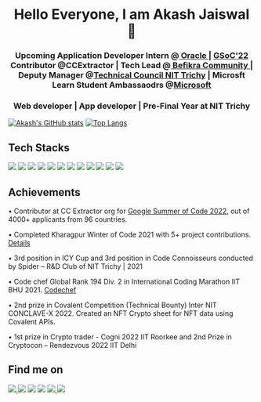 <p align="center">
</p>
<h1 align="center">Hello Everyone, I am Akash Jaiswal 👋
  <h3 align="center"> Upcoming Application Developer Intern @<a href="https://github.com/oracle"> Oracle </a> | <a href="https://summerofcode.withgoogle.com/programs/2022/projects/Sg34Qe09">GSoC'22 </a> Contributor @CCExtractor | Tech Lead @<a href="https://www.linkedin.com/company/befikracommunity"> Befikra Community </a> | Deputy Manager @<a href="https://www.linkedin.com/company/technical-council-nit-trichy/">Technical Council NIT Trichy</a> | Microsft Learn Student Ambassaodrs @<a href="https://www.microsoft.com">Microsoft</a></h3>
  <h3 align="center">Web developer | App developer | Pre-Final Year at NIT Trichy </h3>


[![Akash's GitHub stats](https://github-readme-stats.vercel.app/api?username=jaiakash&count_private=true&show_icons=true&theme=radical)](https://github.com/anuraghazra/github-readme-stats)   [![Top Langs](https://github-readme-stats.vercel.app/api/top-langs/?username=jaiakash&layout=compact&show_icons=true&theme=radical)](https://github.com/anuraghazra/github-readme-stats)

## Tech Stacks

<p>
<img src="https://img.shields.io/badge/C%2B%2B-00599C?style=for-the-badge&logo=c%2B%2B&logoColor=white">
<img src="https://img.shields.io/badge/C-A8B9CC?style=for-the-badge&logo=c&logoColor=white">
<img src="https://img.shields.io/badge/Python-3776AB?style=for-the-badge&logo=python&logoColor=white">
<img src="https://img.shields.io/badge/Javascript-F7DF1E?style=for-the-badge&logo=javascript&logoColor=white">
<img src="https://img.shields.io/badge/HTML5-E34F26?style=for-the-badge&logo=html5&logoColor=white">
<img src="https://img.shields.io/badge/CSS3-1572B6?style=for-the-badge&logo=css3&logoColor=white">
<img src="https://img.shields.io/badge/Node.js-339933?style=for-the-badge&logo=node.js&logoColor=white">
<img src="https://img.shields.io/badge/MongoDB-47A248?style=for-the-badge&logo=mongodb&logoColor=white">
<img src="https://img.shields.io/badge/Bash-4EAA25?style=for-the-badge&logo=gnubash&logoColor=white">
<img src="https://img.shields.io/badge/Docker-2496ED?style=for-the-badge&logo=docker&logoColor=white">
<img src="https://img.shields.io/badge/React-61DAFB?style=for-the-badge&logo=react&logoColor=white">
<img src="https://img.shields.io/badge/Flutter-02569B?style=for-the-badge&logo=flutter&logoColor=white">
</p>
  
## Achievements
  
• Contributor at CC Extractor org for [Google Summer of Code 2022](https://summerofcode.withgoogle.com/programs/2022/projects/Sg34Qe09), out of 4000+ applicants from 96 countries.
  
• Completed Kharagpur Winter of Code 2021 with 5+ project contributions. [Details](https://kwoc21.kossiitkgp.org/stats/student/jaiakash)
  
• 3rd position in ICY Cup and 3rd position in Code Connoisseurs conducted by Spider – R&D Club of NIT
Trichy | 2021
  
• Code chef Global Rank 194 Div. 2 in International Coding Marathon IIT BHU 2021. [Codechef](https://www.codechef.com/rankings/ICM2021B?itemsPerPage=100&order=asc&page=1&search=akashjaiswal03&sortBy=rank)
  
• 2nd prize in Covalent Competition (Technical Bounty) Inter NIT CONCLAVE-X 2022. Created an NFT
Crypto sheet for NFT data using Covalent APIs.
  
• 1st prize in Crypto trader - Cogni 2022 IIT Roorkee and 2nd Prize in Cryptocon – Rendezvous 2022 IIT
Delhi
  
## Find me on

<p>
<a href="mailto:akashjaiswal3846@gmail.com"><img src="https://img.shields.io/badge/Gmail-D14836?style=for-the-badge&logo=gmail&logoColor=white"</a>
<a href="https://www.linkedin.com/in/akashjaiswal03/"><img src="https://img.shields.io/badge/LinkedIn-0077B5?style=for-the-badge&logo=linkedin&logoColor=white"></a>
<a href="https://forum.xda-developers.com/m/akashjaiswal03.8802760/"><img src="https://img.shields.io/badge/XDA-Developers-F59812?style=for-the-badge&logo=xda-developers&logoColor=white"></a>
<a href="http://facebook.com/AkashJaiswal03"><img src="https://img.shields.io/badge/Facebook-1877F2?style=for-the-badge&logo=facebook&logoColor=white"></a>
<a href="https://www.instagram.com/a_kashhhhhh_"><img src="https://img.shields.io/badge/Instagram-E4405F?style=for-the-badge&logo=instagram&logoColor=white"</a>
<a href="https://www.quora.com/profile/Akash-Jaiswal-116"><img src="https://img.shields.io/badge/Quora-%23B92B27.svg?&style=for-the-badge&logo=Quora&logoColor=white"></a>
</p>
